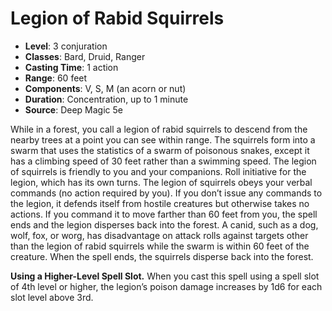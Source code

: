# Legion of Rabid Squirrels

- **Level**: 3 conjuration
- **Classes**: Bard, Druid, Ranger
- **Casting Time**: 1 action
- **Range**: 60 feet
- **Components**: V, S, M (an acorn or nut)
- **Duration**: Concentration, up to 1 minute
- **Source**: Deep Magic 5e

While in a forest, you call a legion of rabid squirrels to descend from the nearby trees at a point you can see within range. The squirrels form into a swarm that uses the statistics of a swarm of poisonous snakes, except it has a climbing speed of 30 feet rather than a swimming speed. The legion of squirrels is friendly to you and your companions. Roll initiative for the legion, which has its own turns. The legion of squirrels obeys your verbal commands (no action required by you). If you don’t issue any commands to the legion, it defends itself from hostile creatures but otherwise takes no actions. If you command it to move farther than 60 feet from you, the spell ends and the legion disperses back into the forest. A canid, such as a dog, wolf, fox, or worg, has disadvantage on attack rolls against targets other than the legion of rabid squirrels while the swarm is within 60 feet of the creature. When the spell ends, the squirrels disperse back into the forest.

**Using a Higher-Level Spell Slot.** When you cast this spell using a spell slot of 4th level or higher, the legion’s poison damage increases by 1d6 for each slot level above 3rd.
